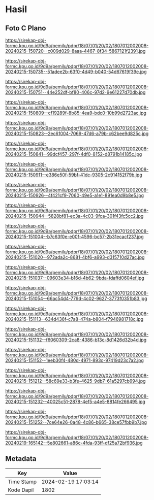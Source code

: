 # Hasil

## Foto C Plano

https://sirekap-obj-formc.kpu.go.id/9d9a/pemilu/pdpr/18/07/01/20/02/1807012002008-20240215-150720--c009d029-8aaa-4467-8f34-5867121f2391.jpg

https://sirekap-obj-formc.kpu.go.id/9d9a/pemilu/pdpr/18/07/01/20/02/1807012002008-20240215-150735--51adee2b-63f0-4d49-b040-54d67619f39e.jpg

https://sirekap-obj-formc.kpu.go.id/9d9a/pemilu/pdpr/18/07/01/20/02/1807012002008-20240215-150751--44e252df-bf80-406c-97d2-9e61227d70db.jpg

https://sirekap-obj-formc.kpu.go.id/9d9a/pemilu/pdpr/18/07/01/20/02/1807012002008-20240215-150809--cf19289f-8b85-4ea9-bdc0-10b99d2723ac.jpg

https://sirekap-obj-formc.kpu.go.id/9d9a/pemilu/pdpr/18/07/01/20/02/1807012002008-20240215-150823--2ec61004-7069-47d6-a79b-c62bee9d825c.jpg

https://sirekap-obj-formc.kpu.go.id/9d9a/pemilu/pdpr/18/07/01/20/02/1807012002008-20240215-150841--99dcf457-297f-4df0-8152-d8791b14185c.jpg

https://sirekap-obj-formc.kpu.go.id/9d9a/pemilu/pdpr/18/07/01/20/02/1807012002008-20240215-150911--e386e50f-59bf-41dc-9305-2c914152f79b.jpg

https://sirekap-obj-formc.kpu.go.id/9d9a/pemilu/pdpr/18/07/01/20/02/1807012002008-20240215-150926--4f421cf9-7060-49e5-a1e1-891ea0d9b8e5.jpg

https://sirekap-obj-formc.kpu.go.id/9d9a/pemilu/pdpr/18/07/01/20/02/1807012002008-20240215-150944--5828bf81-ec3a-4c03-9fca-301f43fc5cc2.jpg

https://sirekap-obj-formc.kpu.go.id/9d9a/pemilu/pdpr/18/07/01/20/02/1807012002008-20240215-151004--b7c63f0e-e00f-4596-bc57-2b31ecacf237.jpg

https://sirekap-obj-formc.kpu.go.id/9d9a/pemilu/pdpr/18/07/01/20/02/1807012002008-20240215-151020--972ada2c-8681-4bf6-a993-d315710d27ac.jpg

https://sirekap-obj-formc.kpu.go.id/9d9a/pemilu/pdpr/18/07/01/20/02/1807012002008-20240215-151037--09603e34-b16d-4b62-9bda-fdaffd0604ef.jpg

https://sirekap-obj-formc.kpu.go.id/9d9a/pemilu/pdpr/18/07/01/20/02/1807012002008-20240215-151054--66ac54d4-779d-4c02-9627-3773f0351b83.jpg

https://sirekap-obj-formc.kpu.go.id/9d9a/pemilu/pdpr/18/07/01/20/02/1807012002008-20240215-151113--634d436f-c7a8-474a-b804-f7946981718c.jpg

https://sirekap-obj-formc.kpu.go.id/9d9a/pemilu/pdpr/18/07/01/20/02/1807012002008-20240215-151132--f6060309-2ca8-4386-b13c-8d1426d32b4d.jpg

https://sirekap-obj-formc.kpu.go.id/9d9a/pemilu/pdpr/18/07/01/20/02/1807012002008-20240215-151152--1eeb30f4-480d-4971-893c-97419d23c7a2.jpg

https://sirekap-obj-formc.kpu.go.id/9d9a/pemilu/pdpr/18/07/01/20/02/1807012002008-20240215-151212--58c69e33-b3fe-4625-9db7-61a5297cb994.jpg

https://sirekap-obj-formc.kpu.go.id/9d9a/pemilu/pdpr/18/07/01/20/02/1807012002008-20240215-151232--40025c51-2878-4ef5-a4e5-8814fe266495.jpg

https://sirekap-obj-formc.kpu.go.id/9d9a/pemilu/pdpr/18/07/01/20/02/1807012002008-20240215-151252--7ce64e26-0a48-4c86-b665-38ce57fbb9b7.jpg

https://sirekap-obj-formc.kpu.go.id/9d9a/pemilu/pdpr/18/07/01/20/02/1807012002008-20240219-165142--5e802661-a86c-4fda-93ff-df25a72bf936.jpg


## Metadata

| Key        | Value               |
| ---------- | ------------------- |
| Time Stamp | 2024-02-19 17:03:14 |
| Kode Dapil | 1802                |



